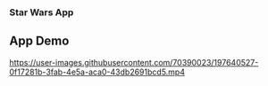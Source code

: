 ### Star Wars App
## App Demo 


https://user-images.githubusercontent.com/70390023/197640527-0f17281b-3fab-4e5a-aca0-43db2691bcd5.mp4

